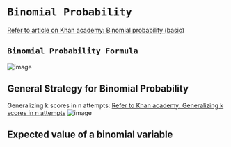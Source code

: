 # `Binomial Probability`

[Refer to article on Khan academy: Binomial probability (basic)](https://www.khanacademy.org/math/ap-statistics/random-variables-ap/modal/a/binomial-probability-basic)

## `Binomial Probability Formula`
![image](https://user-images.githubusercontent.com/14041622/44511187-46c97a00-a6e9-11e8-82ec-bf722b3391f0.png)


## General Strategy for Binomial Probability

Generalizing k scores in n attempts:
[Refer to Khan academy: Generalizing k scores in n attempts](https://www.khanacademy.org/math/ap-statistics/random-variables-ap/modal/v/generalizing-k-scores-in-n-attempts)
![image](https://user-images.githubusercontent.com/14041622/44392555-1062f200-a565-11e8-854d-c331560dd408.png)


## Expected value of a binomial variable
